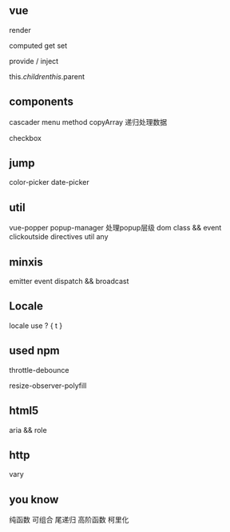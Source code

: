 ## vue

render

computed        get set

provide / inject

this.$children
this.$parent

## components

cascader
menu            method  copyArray 递归处理数据

checkbox

## jump

color-picker
date-picker

## util

vue-popper
popup-manager   处理popup层级
dom             class && event
clickoutside    directives
util            any

## minxis
emitter         event  dispatch && broadcast

## Locale
locale          use ?
{ t }


## used npm

throttle-debounce

resize-observer-polyfill

## html5

aria && role

## http

vary

## you know

纯函数 可组合 尾递归 高阶函数 柯里化